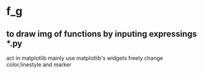 # f_g
## to draw img of functions by inputing expressings  *.py 
act in matplotlib
mainly use matplotlib's widgets
freely change color,linestyle and marker
